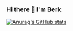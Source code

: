 ### Hi there 👋 I'm Berk

[![Anurag's GitHub stats](https://github-readme-stats.vercel.app/api?username=berkhzndr)](https://github.com/anuraghazra/github-readme-stats)
